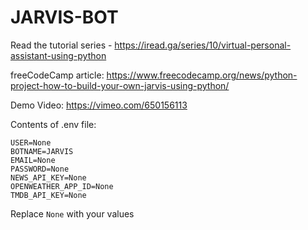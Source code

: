 # JARVIS-BOT

Read the tutorial series - https://iread.ga/series/10/virtual-personal-assistant-using-python

freeCodeCamp article: https://www.freecodecamp.org/news/python-project-how-to-build-your-own-jarvis-using-python/

Demo Video: https://vimeo.com/650156113

Contents of .env file:

```
USER=None
BOTNAME=JARVIS
EMAIL=None
PASSWORD=None
NEWS_API_KEY=None
OPENWEATHER_APP_ID=None
TMDB_API_KEY=None
```

Replace `None` with your values
